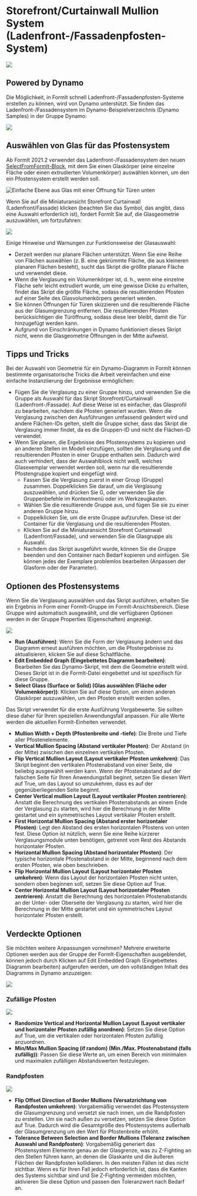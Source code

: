 # Storefront/Curtainwall Mullion System (Ladenfront-/Fassadenpfosten-System)

![](../.gitbook/assets/dynamo-storefront-system-options.gif)

## Powered by Dynamo

Die Möglichkeit, in FormIt schnell Ladenfront-/Fassadenpfosten-Systeme erstellen zu können, wird von Dynamo unterstützt. Sie finden das Ladenfront-/Fassadensystem im Dynamo-Beispielverzeichnis (Dynamo Samples) in der Gruppe Dynamo:

![](../.gitbook/assets/storefront-curtainwall-button%20%281%29.png)

## Auswählen von Glas für das Pfostensystem

Ab FormIt 2021.2 verwendet das Ladenfront-/Fassadensystem den neuen [SelectFromFormIt-Block](https://formit.autodesk.com/page/formit-dynamo#dynamo-formit-nodes), mit dem Sie einen Glaskörper \(eine einzelne Fläche oder einen extrudierten Volumenkörper\) auswählen können, um den ein Pfostensystem erstellt werden soll.

![Einfache Ebene aus Glas mit einer Öffnung für Türen unten](../.gitbook/assets/storefron-system-1_glass-only.png)

Wenn Sie auf die Miniaturansicht Storefront Curtainwall (Ladenfront/Fassade) klicken \(beachten Sie das Symbol, das angibt, dass eine Auswahl erforderlich ist\), fordert FormIt Sie auf, die Glasgeometrie auszuwählen, um fortzufahren:

![](../.gitbook/assets/storefront-curtainwall-prompt.png)

Einige Hinweise und Warnungen zur Funktionsweise der Glasauswahl:

* Derzeit werden nur planare Flächen unterstützt. Wenn Sie eine Reihe von Flächen auswählen \(z. B. eine gekrümmte Fläche, die aus kleineren planaren Flächen besteht\), sucht das Skript die größte planare Fläche und verwendet diese.
* Wenn die Verglasung ein Volumenkörper ist, d. h., wenn eine einzelne Fläche sehr leicht extrudiert wurde, um eine gewisse Dicke zu erhalten, findet das Skript die größte Fläche, sodass die resultierenden Pfosten auf einer Seite des Glasvolumenkörpers generiert werden.
* Sie können Öffnungen für Türen skizzieren und die resultierende Fläche aus der Glasumgrenzung entfernen. Die resultierenden Pfosten berücksichtigen die Türöffnung, sodass diese leer bleibt, damit die Tür hinzugefügt werden kann.
* Aufgrund von Einschränkungen in Dynamo funktioniert dieses Skript nicht, wenn die Glasgeometrie Öffnungen in der Mitte aufweist.

## Tipps und Tricks

Bei der Auswahl von Geometrie für ein Dynamo-Diagramm in FormIt können bestimmte organisatorische Tricks die Arbeit vereinfachen und eine einfache Instanziierung der Ergebnisse ermöglichen:

* Fügen Sie die Verglasung zu einer Gruppe hinzu, und verwenden Sie die Gruppe als Auswahl für das Skript Storefront/Curtainwall (Ladenfront-/Fassade). Auf diese Weise ist es einfacher, das Glasprofil zu bearbeiten, nachdem die Pfosten generiert wurden. Wenn die Verglasung zwischen den Ausführungen umfassend geändert wird und andere Flächen-IDs gelten, stellt die Gruppe sicher, dass das Skript die Verglasung immer findet, da es die Gruppen-ID und nicht die Flächen-ID verwendet.
* Wenn Sie planen, die Ergebnisse des Pfostensystems zu kopieren und an anderen Stellen im Modell einzufügen, sollten die Verglasung und die resultierenden Pfosten in einer Gruppe enthalten sein. Dadurch wird auch verhindert, dass der Auswahlblock nicht weiß, welches Glasexemplar verwendet werden soll, wenn nur die resultierende Pfostengruppe kopiert und eingefügt wird.
   * Fassen Sie die Verglasung zuerst in einer Group (Gruppe) zusammen. Doppelklicken Sie darauf, um die Verglasung auszuwählen, und drücken Sie G, oder verwenden Sie die Gruppenbefehle im Kontextmenü oder im Werkzeugkasten.
   * Wählen Sie die resultierende Gruppe aus, und fügen Sie sie zu einer anderen Gruppe hinzu.
   * Doppelklicken Sie, um die erste Gruppe aufzurufen. Diese ist der Container für die Verglasung und die resultierenden Pfosten.
   * Klicken Sie auf die Miniaturansicht Storefront Curtainwall (Ladenfront/Fassade), und verwenden Sie die Glasgruppe als Auswahl.
   * Nachdem das Skript ausgeführt wurde, können Sie die Gruppe beenden und den Container nach Bedarf kopieren und einfügen. Sie können jedes der Exemplare problemlos bearbeiten \(Anpassen der Glasform oder der Parameter\).

## Optionen des Pfostensystems

Wenn Sie die Verglasung auswählen und das Skript ausführen, erhalten Sie ein Ergebnis in Form einer FormIt-Gruppe im FormIt-Ansichtsbereich. Diese Gruppe wird automatisch ausgewählt, und die verfügbaren Optionen werden in der Gruppe Properties (Eigenschaften) angezeigt.

![](../.gitbook/assets/storefront-curtainwall-parameters.png)

* **Run (Ausführen)**: Wenn Sie die Form der Verglasung ändern und das Diagramm erneut ausführen möchten, um die Pfostergebnisse zu aktualisieren, klicken Sie auf diese Schaltfläche.
* **Edit Embedded Graph (Eingebettetes Diagramm bearbeiten)**: Bearbeiten Sie das Dynamo-Skript, mit dem die Geometrie erstellt wird. Dieses Skript ist in die FormIt-Datei eingebettet und ist spezifisch für diese Gruppe.
* **Select Glass \(Surface or Solid\) (Glas auswählen \(Fläche oder Volumenkörper\))**: Klicken Sie auf diese Option, um einen anderen Glaskörper auszuwählen, um den Pfosten erstellt werden sollen.

Das Skript verwendet für die erste Ausführung Vorgabewerte. Sie sollten diese daher für Ihren speziellen Anwendungsfall anpassen. Für alle Werte werden die aktuellen FormIt-Einheiten verwendet.

* **Mullion Width + Depth (Pfostenbreite und -tiefe)**: Die Breite und Tiefe aller Pfostenelemente.
* **Vertical Mullion Spacing (Abstand vertikaler Pfosten)**: Der Abstand (in der Mitte) zwischen den einzelnen vertikalen Pfosten.
* **Flip Vertical Mullion Layout (Layout vertikaler Pfosten umkehren)**: Das Skript beginnt den vertikalen Pfostenabstand von einer Seite, die beliebig ausgewählt werden kann. Wenn der Pfostenabstand auf der falschen Seite für Ihren Anwendungsfall beginnt, setzen Sie diesen Wert auf True, um das Layout so umzukehren, dass es auf der gegenüberliegenden Seite beginnt.
* **Center Vertical mullion Layout (Layout vertikaler Pfosten zentrieren)**: Anstatt die Berechnung des vertikalen Pfostenabstands an einem Ende der Verglasung zu starten, wird hier die Berechnung in der Mitte gestartet und ein symmetrisches Layout vertikaler Pfosten erstellt.
* **First Horizontal Mullion Spacing (Abstand erster horizontaler Pfosten)**: Legt den Abstand des ersten horizontalen Pfostens von unten fest. Diese Option ist nützlich, wenn Sie eine Reihe kürzerer Verglasungsmodule unten benötigen, getrennt vom Rest des Abstands horizontaler Pfosten.
* **Horizontal Mullion Spacing (Abstand horizontaler Pfosten)**: Der typische horizontale Pfostenabstand in der Mitte, beginnend nach dem ersten Pfosten, wie oben beschrieben.
* **Flip Horizontal Mullion Layout (Layout horizontaler Pfosten umkehren)**: Wenn das Layout der horizontalen Pfosten nicht unten, sondern oben beginnen soll, setzen Sie diese Option auf True.
* **Center Horizontal Mullion Layout (Layout horizontaler Pfosten zentrieren)**: Anstatt die Berechnung des horizontalen Pfostenabstands an der Unter- oder Oberseite der Verglasung zu starten, wird hier die Berechnung in der Mitte gestartet und ein symmetrisches Layout horizontaler Pfosten erstellt.

## Verdeckte Optionen

Sie möchten weitere Anpassungen vornehmen? Mehrere erweiterte Optionen werden aus der Gruppe der FormIt-Eigenschaften ausgeblendet, können jedoch durch Klicken auf Edit Embedded Graph (Eingebettetes Diagramm bearbeiten) aufgerufen werden, um den vollständigen Inhalt des Diagramms in Dynamo anzuzeigen:

![](../.gitbook/assets/dynamo-edit-embedded-graph.png)

### Zufällige Pfosten

![](../.gitbook/assets/storefront-curtainwall-random-verticals.png)

* **Randomize Vertical and Horizontal Mullion Layout (Layout vertikaler und horizontaler Pfosten zufällig anordnen)**: Setzen Sie diese Option auf True, um die vertikalen oder horizontalen Pfosten zufällig anzuordnen.
* **Min/Max Mullion Spacing \(if random\) (Min./Max. Pfostenabstand \(falls zufällig\))**: Passen Sie diese Werte an, um einen Bereich von minimalen und maximalen zufälligen Abstandswerten festzulegen.

### Randpfosten

![](../.gitbook/assets/storefront-curtainwall-border-mullion-options.png)

* **Flip Offset Direction of Border Mullions (Versatzrichtung von Randpfosten umkehren)**: Vorgabemäßig verwendet das Pfostensystem die Glasumgrenzung und versetzt sie nach innen, um die Randpfosten zu erstellen. Um sie nach außen zu versetzen, setzen Sie diese Option auf True. Dadurch wird die Gesamtgröße des Pfostensystems außerhalb der Glasumgrenzung um den Wert für Pfostenbreite erhöht.
* **Tolerance Between Selection and Border Mullions (Toleranz zwischen Auswahl und Randpfosten)**: Vorgabemäßig generiert das Pfostensystem Elemente genau an der Glasgrenze, was zu Z-Fighting an den Stellen führen kann, an denen die Glaskante und die äußeren Flächen der Randpfosten kollidieren. In den meisten Fällen ist dies nicht sichtbar. Wenn es für Ihren Fall jedoch erforderlich ist, dass die Kanten des Systems sichtbar sind und Sie Z-Fighting vermeiden möchten, aktivieren Sie diese Option und passen den Toleranzwert nach Bedarf an.


